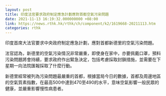 ```yaml
---
layout: post
title: 印度法官要求政府制定應急計劃應對首都空氣污染問題
date: 2021-11-13 16:19:32.000000000 +08:00
link: https://news.rthk.hk/rthk/ch/component/k2/1619668-20211113.htm
categories: rthk
---
```


印度首席大法官要求中央政府制定應急計劃，應對首都新德里的空氣污染問題。

法官認為，新德里的空氣污染情況非常嚴重，即使身在家中，亦要佩戴口罩，預料污染問題將會持續，要求政府作出緊急決定，包括考慮採取封鎖措施，並需要在下星期一向法院匯報採取了什麼行動。

新德里經常被列為污染問題最嚴重的首都，根據當局今日的數據，首都及周邊地區的空氣質素指數，在最高500中達到470至490的水平，意味空氣影響一般民眾的健康，並嚴重影響慢性病患者。
